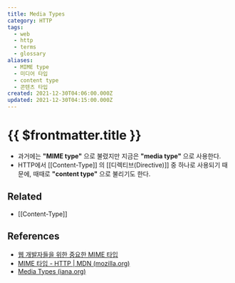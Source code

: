 ```yaml
---
title: Media Types
category: HTTP
tags:
  - web
  - http
  - terms
  - glossary
aliases:
  - MIME type
  - 미디어 타입
  - content type
  - 콘텐츠 타입
created: 2021-12-30T04:06:00.000Z
updated: 2021-12-30T04:15:00.000Z
---
```


# {{ $frontmatter.title }}

- 과거에는 **"MIME type"** 으로 불렸지만 지금은 **"media type"** 으로 사용한다.
- HTTP에서 [[Content-Type]] 의 [[디렉티브(Directive)]] 중 하나로 사용되기 때문에, 때때로 **"content type"** 으로 불리기도 한다.

## Related

- [[Content-Type]]

## References

- [웹 개발자들을 위한 중요한 MIME 타입](https://developer.mozilla.org/ko/docs/Web/HTTP/Basics_of_HTTP/MIME_types#%EC%9B%B9_%EA%B0%9C%EB%B0%9C%EC%9E%90%EB%93%A4%EC%9D%84_%EC%9C%84%ED%95%9C_%EC%A4%91%EC%9A%94%ED%95%9C_mime_%ED%83%80%EC%9E%85)
- [MIME 타입 - HTTP | MDN (mozilla.org)](https://developer.mozilla.org/ko/docs/Web/HTTP/Basics_of_HTTP/MIME_types)
- [Media Types (iana.org)](https://www.iana.org/assignments/media-types/media-types.xhtml)
